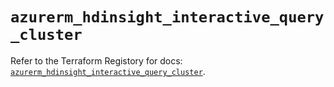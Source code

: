 # `azurerm_hdinsight_interactive_query_cluster`

Refer to the Terraform Registory for docs: [`azurerm_hdinsight_interactive_query_cluster`](https://registry.terraform.io/providers/hashicorp/azurerm/3.53.0/docs/resources/hdinsight_interactive_query_cluster).
